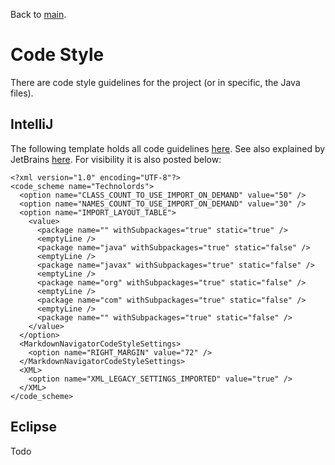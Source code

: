 Back to [main](https://github.com/Technolords/microservice-mock).

# Code Style
There are code style guidelines for the project (or in specific, the Java files).

## IntelliJ
The following template holds all code guidelines [here](/github/resources/Technolords.xml).
See also explained by JetBrains [here](https://www.jetbrains.com/help/idea/2016.2/code-style.html).
For visibility it is also posted below:

    <?xml version="1.0" encoding="UTF-8"?>
    <code_scheme name="Technolords">
      <option name="CLASS_COUNT_TO_USE_IMPORT_ON_DEMAND" value="50" />
      <option name="NAMES_COUNT_TO_USE_IMPORT_ON_DEMAND" value="30" />
      <option name="IMPORT_LAYOUT_TABLE">
        <value>
          <package name="" withSubpackages="true" static="true" />
          <emptyLine />
          <package name="java" withSubpackages="true" static="false" />
          <emptyLine />
          <package name="javax" withSubpackages="true" static="false" />
          <emptyLine />
          <package name="org" withSubpackages="true" static="false" />
          <emptyLine />
          <package name="com" withSubpackages="true" static="false" />
          <emptyLine />
          <package name="" withSubpackages="true" static="false" />
        </value>
      </option>
      <MarkdownNavigatorCodeStyleSettings>
        <option name="RIGHT_MARGIN" value="72" />
      </MarkdownNavigatorCodeStyleSettings>
      <XML>
        <option name="XML_LEGACY_SETTINGS_IMPORTED" value="true" />
      </XML>
    </code_scheme>

## Eclipse
Todo